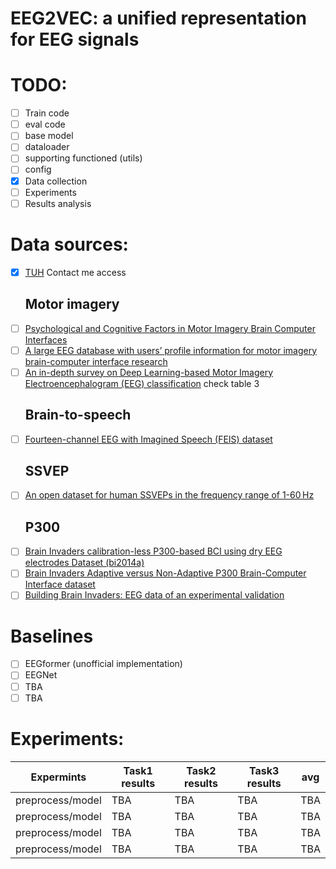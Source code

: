 # EEG2VEC: a unified representation for EEG signals  

# TODO:  
- [ ] Train code
- [ ] eval code
- [ ] base model
- [ ] dataloader
- [ ] supporting functioned (utils)
- [ ] config
- [x] Data collection
- [ ] Experiments
- [ ] Results analysis

# Data sources:  
- [x] [TUH](https://isip.piconepress.com/projects/nedc/html/tuh_eeg/) Contact me access
  ## Motor imagery
- [ ] [Psychological and Cognitive Factors in Motor Imagery Brain Computer Interfaces](https://dataverse.nl/dataset.xhtml?persistentId=doi:10.34894/Z7ZVOD)
- [ ] [A large EEG database with users’ profile information for motor imagery brain-computer interface research](https://www.sciencedirect.com/science/article/pii/S093336572300252X)
- [ ] [An in-depth survey on Deep Learning-based Motor Imagery Electroencephalogram (EEG) classification](https://www.sciencedirect.com/science/article/pii/S093336572300252X) check table 3
  ## Brain-to-speech
- [ ] [Fourteen-channel EEG with Imagined Speech (FEIS) dataset](https://zenodo.org/records/3554128)
  ## SSVEP
- [ ] [An open dataset for human SSVEPs in the frequency range of 1-60 Hz](https://www.nature.com/articles/s41597-024-03023-7)
  ## P300
- [ ] [Brain Invaders calibration-less P300-based BCI using dry EEG electrodes Dataset (bi2014a)](https://zenodo.org/records/3266223)
- [ ] [Brain Invaders Adaptive versus Non-Adaptive P300 Brain-Computer Interface dataset](https://zenodo.org/records/2669187)
- [ ] [Building Brain Invaders: EEG data of an experimental validation](https://zenodo.org/records/2649069)

# Baselines
- [ ] EEGformer (unofficial implementation)
- [ ] EEGNet
- [ ] TBA
- [ ] TBA

# Experiments:
| Expermints     | Task1 results | Task2 results   | Task3 results | avg | 
|----------------|---------------|---------------|----------------|-----------|
| preprocess/model | TBA  | TBA | TBA | TBA
| preprocess/model   | TBA  | TBA | TBA | TBA
| preprocess/model   | TBA  | TBA | TBA | TBA
| preprocess/model   | TBA  | TBA | TBA | TBA
